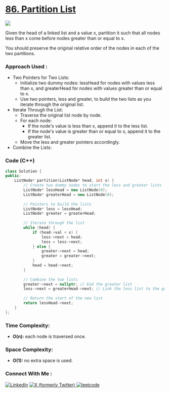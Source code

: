 # [86. Partition List](https://leetcode.com/problems/partition-list/description/)

![](https://badgen.net/badge/Level/Medium/yellow)

Given the head of a linked list and a value x, partition it such that all nodes less than x come before nodes greater than or equal to x.

You should preserve the original relative order of the nodes in each of the two partitions.

### Approach Used :

-   Two Pointers for Two Lists:
    -   Initialize two dummy nodes: lessHead for nodes with values less than x, and greaterHead for nodes with values greater than or equal to x.
    -   Use two pointers, less and greater, to build the two lists as you iterate through the original list.
-   Iterate Through the List:
    -   Traverse the original list node by node.
    -   For each node:
        -   If the node's value is less than x, append it to the less list.
        -   If the node's value is greater than or equal to x, append it to the greater list.
    -   Move the less and greater pointers accordingly.
-   Combine the Lists:

### Code (C++)

```cpp
class Solution {
public:
    ListNode* partition(ListNode* head, int x) {
        // Create two dummy nodes to start the less and greater lists
        ListNode* lessHead = new ListNode(0);
        ListNode* greaterHead = new ListNode(0);
        
        // Pointers to build the lists
        ListNode* less = lessHead;
        ListNode* greater = greaterHead;
        
        // Iterate through the list
        while (head) {
            if (head->val < x) {
                less->next = head;
                less = less->next;
            } else {
                greater->next = head;
                greater = greater->next;
            }
            head = head->next;
        }
        
        // Combine the two lists
        greater->next = nullptr; // End the greater list
        less->next = greaterHead->next; // Link the less list to the greater list
        
        // Return the start of the new list
        return lessHead->next;
    }
};

```

### Time Complexity:
- **O(n):** each node is traversed once.

### Space Complexity:
- **O(1):** no extra space is used.

### Connect With Me : 

<a href="https://www.linkedin.com/in/shivam-ray-b4306524a/" target="_blank"><img src="https://img.shields.io/badge/LinkedIn-0077B5?style=for-the-badge&logo=linkedin&logoColor=white" alt="LinkedIn"></a>
<a href="https://x.com/rai_shivam11/" target="_blank"><img src="https://img.shields.io/badge/Twitter-1DA1F2?style=for-the-badge&logo=twitter&logoColor=white" alt="X (formerly Twitter)">
</a>
<a href="https://leetcode.com/u/shrunited0702/" target="_blank"><img src="https://img.shields.io/badge/LeetCode-000000?style=for-the-badge&logo=LeetCode&logoColor=#d16c06" alt="leetcode">
</a>